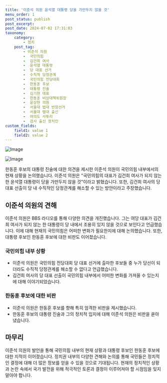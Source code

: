 ```yaml
---
title: '이준석 의원 윤석열 대통령 당을 가만두지 않을 것'
menu_order: 1
post_status: publish
post_excerpt: 
post_date: 2024-07-02 17:31:03
taxonomy:
    category:
        - 정치
    post_tag:
        - 이준석 의원
        -  국민의힘
        -  김건희 여사
        -  윤석열 대통령
        -  당 대표 선거
        -  수직적 당정관계
        -  국민의힘 전당대회
        -  한동훈 후보
        -  대통령 진술
        -  김기현 대표
        -  한동훈 비상대책위원장
        -  윤상현 의원
        -  서울대 법대 반장선거
        -  서울대 법대 출신
        -  여의도 사투리
        -  검사 출신 정치인
custom_fields:
    field1: value 1
    field2: value 2
---
```


![Image](https://imgnews.pstatic.net/image/015/2024/07/02/0005004536_001_20240702112614099.jpg?type=w647)

![Image](https://imgnews.pstatic.net/image/015/2024/07/02/0005004536_002_20240702112614152.jpg?type=w647)

한동훈 후보의 대통령 진술에 대한 의견을 제시한 이준석 의원이 국민의힘 내부에서의 현재 상황을 논의했습니다. 이준석 의원은 "국민의힘의 대표가 김건희 여사가 되지 않는 한 윤석열 대통령이 당을 가만두지 않을 것"이라고 밝혔습니다. 또한, 김건희 여사의 당 대표 선출이 당 내 수직적인 당정관계를 해소할 수 있는 방안이라고 주장했습니다.
## 이준석 의원의 견해
이준석 의원은 BBS 라디오를 통해 다양한 의견을 개진했습니다. 그는 여당 대표가 김건희 여사가 되지 않는 한 대통령이 당 내에서 조용히 있지 않을 것으로 보인다고 언급했습니다. 이에 대해 현재의 국민의힘은 어떠한 변화가 필요한지에 대해 논의했습니다. 또한, 대통령 후보인 한동훈 후보에 대한 비판도 이어졌습니다.
### 국민의힘 내부 상황
- 이준석 의원은 국민의힘 전당대회 당 대표 선거에 출마한 후보들 중 누가 당선이 되더라도 수직적 당정관계를 해소할 수 없다고 언급했습니다.
- 김건희 여사의 당 대표 선출이 국민의힘 내부에서 어떠한 변화를 가져올 수 있는지에 대해 이야기되었습니다.
### 한동훈 후보에 대한 비판
- 이준석 의원은 한동훈 후보를 향해 특히 엄격한 비판을 제시했습니다.
- 한동훈 후보의 대통령 진술과 그의 정치적 입지에 대해 이준석 의원은 비판을 쏟아냈습니다.
## 마무리
이준석 의원의 발언을 통해 국민의힘 내부의 현재 상황과 대통령 후보인 한동훈 후보에 대한 지적이 이어졌습니다. 정치권 내부의 다양한 견해와 논의를 통해 국민들은 정치적인 결정에 대해 더 많은 정보를 얻을 수 있을 것으로 기대됩니다. 현재의 정치적인 상황과 논란 속에서 국가 발전을 위해 적극적인 토론과 결정이 이루어져야 할 시점임을 잊지 말아야 합니다.
